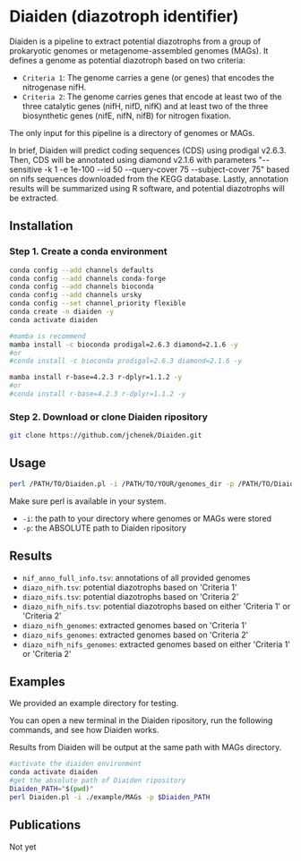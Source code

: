 Diaiden (diazotroph identifier)
=======

Diaiden is a pipeline to extract potential diazotrophs from a group of prokaryotic genomes or metagenome-assembled genomes (MAGs). It defines a genome as potential diazotroph based on two criteria:

- `Criteria 1`: The genome carries a gene (or genes) that encodes the nitrogenase nifH.
- `Criteria 2`: The genome carries genes that encode at least two of the three catalytic genes (nifH, nifD, nifK) and at least two of the three biosynthetic genes (nifE, nifN, nifB) for nitrogen fixation.

The only input for this pipeline is a directory of genomes or MAGs.

In brief, Diaiden will predict coding sequences (CDS) using prodigal v2.6.3. Then, CDS will be annotated using diamond v2.1.6 with parameters "--sensitive -k 1 -e 1e-100 --id 50 --query-cover 75 --subject-cover 75" based on nifs sequences downloaded from the KEGG database. Lastly, annotation results will be summarized using R software, and potential diazotrophs will be extracted.

Installation
---------------

### Step 1. Create a conda environment
```sh
conda config --add channels defaults
conda config --add channels conda-forge
conda config --add channels bioconda
conda config --add channels ursky
conda config --set channel_priority flexible
conda create -n diaiden -y
conda activate diaiden

#mamba is recommend
mamba install -c bioconda prodigal=2.6.3 diamond=2.1.6 -y
#or
#conda install -c bioconda prodigal=2.6.3 diamond=2.1.6 -y

mamba install r-base=4.2.3 r-dplyr=1.1.2 -y
#or
#conda install r-base=4.2.3 r-dplyr=1.1.2 -y
```

### Step 2. Download or clone Diaiden ripository
```sh
git clone https://github.com/jchenek/Diaiden.git
```

Usage
-----

```sh
perl /PATH/TO/Diaiden.pl -i /PATH/TO/YOUR/genomes_dir -p /PATH/TO/Diaiden_dir
```

Make sure perl is available in your system.
- `-i`: the path to your directory where genomes or MAGs were stored
- `-p`: the ABSOLUTE path to Diaiden ripository

Results
-----

- `nif_anno_full_info.tsv`: annotations of all provided genomes
- `diazo_nifh.tsv`: potential diazotrophs based on 'Criteria 1'
- `diazo_nifs.tsv`: potential diazotrophs based on 'Criteria 2'
- `diazo_nifh_nifs.tsv`: potential diazotrophs based on either 'Criteria 1' or 'Criteria 2'
- `diazo_nifh_genomes`: extracted genomes based on 'Criteria 1'
- `diazo_nifs_genomes`: extracted genomes based on 'Criteria 2'
- `diazo_nifh_nifs_genomes`: extracted genomes based on either 'Criteria 1' or 'Criteria 2'

Examples
-----

We provided an example directory for testing.

You can open a new terminal in the Diaiden ripository, run the following commands, and see how Diaiden works.

Results from Diaiden will be output at the same path with MAGs directory.

```sh
#activate the diaiden environment
conda activate diaiden
#get the absolute path of Diaiden ripository
Diaiden_PATH="$(pwd)" 
perl Diaiden.pl -i ./example/MAGs -p $Diaiden_PATH
```

Publications
------------

Not yet
